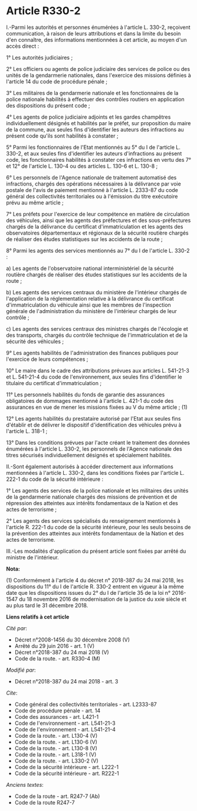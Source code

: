 # Article R330-2

I.-Parmi les autorités et personnes énumérées à l'article L. 330-2, reçoivent communication, à raison de leurs attributions
et dans la limite du besoin d'en connaître, des informations mentionnées à cet article, au moyen d'un accès direct : 

1° Les autorités judiciaires ; 

2° Les officiers ou agents de police judiciaire des services de police ou des unités de la gendarmerie nationales, dans
l'exercice des missions définies à l'article 14 du code de procédure pénale ; 

3° Les militaires de la gendarmerie nationale et les fonctionnaires de la police nationale habilités à effectuer des
contrôles routiers en application des dispositions du présent code ; 

4° Les agents de police judiciaire adjoints et les gardes champêtres individuellement désignés et habilités par le préfet,
sur proposition du maire de la commune, aux seules fins d'identifier les auteurs des infractions au présent code qu'ils sont
habilités à constater ; 

5° Parmi les fonctionnaires de l'Etat mentionnés au 5° du I de l'article L. 330-2, et aux seules fins d'identifier les
auteurs d'infractions au présent code, les fonctionnaires habilités à constater ces infractions en vertu des 7° et 12° de
l'article L. 130-4 ou des articles L. 130-6 et L. 130-8 ; 

6° Les personnels de l'Agence nationale de traitement automatisé des infractions, chargés des opérations nécessaires à la
délivrance par voie postale de l'avis de paiement mentionné à l'article L. 2333-87 du code général des collectivités
territoriales ou à l'émission du titre exécutoire prévu au même article ; 

7° Les préfets pour l'exercice de leur compétence en matière de circulation des véhicules, ainsi que les agents des
préfectures et des sous-préfectures chargés de la délivrance du certificat d'immatriculation et les agents des observatoires
départementaux et régionaux de la sécurité routière chargés de réaliser des études statistiques sur les accidents de la
route ; 

8° Parmi les agents des services mentionnés au 7° du I de l'article L. 330-2 : 

a) Les agents de l'observatoire national interministériel de la sécurité routière chargés de réaliser des études statistiques
sur les accidents de la route ; 

b) Les agents des services centraux du ministère de l'intérieur chargés de l'application de la réglementation relative à la
délivrance du certificat d'immatriculation du véhicule ainsi que les membres de l'inspection générale de l'administration du
ministère de l'intérieur chargés de leur contrôle ; 

c) Les agents des services centraux des ministres chargés de l'écologie et des transports, chargés du contrôle technique de
l'immatriculation et de la sécurité des véhicules ; 

9° Les agents habilités de l'administration des finances publiques pour l'exercice de leurs compétences ; 

10° Le maire dans le cadre des attributions prévues aux articles L. 541-21-3 et L. 541-21-4 du code de l'environnement, aux
seules fins d'identifier le titulaire du certificat d'immatriculation ; 

11° Les personnels habilités du fonds de garantie des assurances obligatoires de dommages mentionné à l'article L. 421-1 du
code des assurances en vue de mener les missions fixées au V du même article ; (1) 

12° Les agents habilités du prestataire autorisé par l'Etat aux seules fins d'établir et de délivrer le dispositif
d'identification des véhicules prévu à l'article L. 318-1 ; 

13° Dans les conditions prévues par l'acte créant le traitement des données énumérées à l'article L. 330-2, les personnels de
l'Agence nationale des titres sécurisés individuellement désignés et spécialement habilités. 

II.-Sont également autorisés à accéder directement aux informations mentionnées à l'article L. 330-2, dans les conditions
fixées par l'article L. 222-1 du code de la sécurité intérieure : 

1° Les agents des services de la police nationale et les militaires des unités de la gendarmerie nationale chargés des
missions de prévention et de répression des atteintes aux intérêts fondamentaux de la Nation et des actes de terrorisme ; 

2° Les agents des services spécialisés du renseignement mentionnés à l'article R. 222-1 du code de la sécurité intérieure,
pour les seuls besoins de la prévention des atteintes aux intérêts fondamentaux de la Nation et des actes de terrorisme. 

III.-Les modalités d'application du présent article sont fixées par arrêté du ministre de l'intérieur.

**Nota:**

(1) Conformément à l'article 4 du décret n° 2018-387 du 24 mai 2018, les dispositions du 11° du I de l'article R. 330-2
entrent en vigueur à la même date que les dispositions issues du 2° du I de l'article 35 de la loi n° 2016-1547 du 18
novembre 2016 de modernisation de la justice du xxie siècle et au plus tard le 31 décembre 2018.

**Liens relatifs à cet article**

_Cité par_:

  - Décret n°2008-1456 du 30 décembre 2008 (V)
  - Arrêté du 29 juin 2016 - art. 1 (V)
  - Décret n°2018-387 du 24 mai 2018 (V)
  - Code de la route. - art. R330-4 (M)

_Modifié par_:

  - Décret n°2018-387 du 24 mai 2018 - art. 3

_Cite_:

  - Code général des collectivités territoriales - art. L2333-87
  - Code de procédure pénale - art. 14
  - Code des assurances - art. L421-1
  - Code de l'environnement - art. L541-21-3
  - Code de l'environnement - art. L541-21-4
  - Code de la route. - art. L130-4 (V)
  - Code de la route. - art. L130-6 (V)
  - Code de la route. - art. L130-8 (V)
  - Code de la route. - art. L318-1 (V)
  - Code de la route. - art. L330-2 (V)
  - Code de la sécurité intérieure - art. L222-1
  - Code de la sécurité intérieure - art. R222-1

_Anciens textes_:

  - Code de la route - art. R247-7 (Ab)
  - Code de la route R247-7
